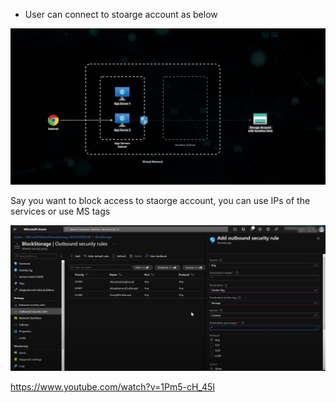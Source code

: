 - User can connect to stoarge account as below 

<img src="images/11.png">

Say you want to block access to staorge account, you can use IPs of the services  or use MS tags  

<img src="images/22.png">

https://www.youtube.com/watch?v=1Pm5-cH_45I

